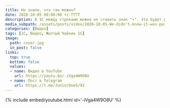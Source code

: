 ```yaml
---
title: Не знали, что так можно?
date: 2020-10-05 00:00:00 +/-TTTT
description: В 1С между строками можно не ставить знак "+". Это будет равносильно переносу строки. 
media_subpath: /assets/posts/video/2020-10-05-We-didn't-know-it-was-possible-ones/
categories: [Видео]
tags: [1С, Видео, Желтый Чайник 1С]
image:
  path: cover.jpg
  in_post: false
links:
  top: true
  bottom: false
  values:
  - name: Видео в YouTube
    url: https://youtu.be/-iVga4W9O8U
  - name: Пост в Telegram
    url: https://t.me/JuniorOneS/92
---
```


{% include embed/youtube.html id='-iVga4W9O8U' %}